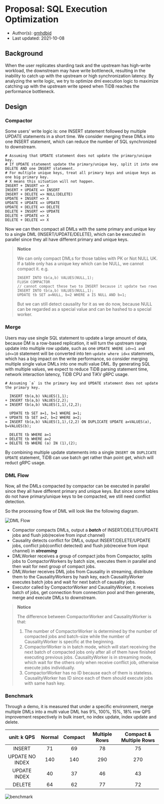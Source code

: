# Proposal: SQL Execution Optimization

- Author(s):    [gmhdbjd](https://github.com/gmhdbjd)
- Last updated: 2021-10-08

## Background

When the user replicates sharding task and the upstream has high-write workload, the downstream may have write bottleneck, resulting in the inability to catch up with the upstream or high synchronization latency. By analyzing the write logic, we try to optimize dml execution logic to maximize catching up with the upstream write speed when TiDB reaches the performance bottleneck.

## Design

### Compactor

Some users' write logic is: one INSERT statement followed by multiple UPDATE statements in a short time. We consider merging these DMLs into one INSERT statement, which can reduce the number of SQL synchronized to downstream.

```
# Assuming that UPDATE statement does not update the primary/unique key.
# If UPDATE statement update the primary/unique key, split it into one DELETE AND one INSERT statement.
# For multiple unique keys, treat all primary keys and unique keys as one big primary key.
# X means this situation will not happen.
INSERT + INSERT => X
INSERT + UPDATE => INSERT
INSERT + DELETE => NULL(DELETE)
UPDATE + INSERT => X
UPDATE + UPDATE => UPDATE
UPDATE + DELETE => DELETE
DELETE + INSERT => UPDATE
DELETE + UPDATE => X
DELETE + DELETE => X
```

Now we can then compact all DMLs with the same primary and unique key to a single DML (INSERT/UPDATE/DELETE), which can be executed in parallel since they all have different primary and unique keys.

> **Notice**
>
> We can only compact DMLs for those tables with PK or Not NULL UK.
> If a table only has a unique key which can be NULL, we cannot compact it.
> e.g.
> ```
> INSERT INTO tb(a,b) VALUES(NULL,1);
> FLUSH COMPACTOR
> // cannot compact these two to INSERT because it update two rows
> INSERT INTO tb(a,b) VALUES(NULL,1);
> UPDATE tb SET a=NULL, b=2 WHERE a IS NULL AND b=1;
> ```
> But we can still detect causality for it as we do now, because NULL can be regarded as a special value and can be hashed to a special worker.
>

### Merge

Users may use single SQL statement to update a large amount of data, because DM is a row-based replication, it will turn the upstream range update into multiple row update, such as one `UPDATE WHERE id>=1 and id<=10` statement will be converted into ten `update where id=x` statemnets, which has a big impact on the write performance, so consider merging multiple single value DMLs into one multi value DML. By generating SQL with multiple values, we expect to reduce TiDB parsing statement time, network interaction latency, TiDB CPU and TiKV gRPC usage.

```
# Assuming `a` is the primary key and UPDATE statement does not update the primary key.

  INSERT tb(a,b) VALUES(1,1); 
+ INSERT tb(a,b) VALUES(2,2);
= INSERT tb(a,b) VALUES(1,1),(2,2);

  UPDATE tb SET a=1, b=1 WHERE a=1;
+ UPDATE tb SET a=2, b=2 WHERE a=2;
= INSERT tb(a,b) VALUES(1,1),(2,2) ON DUPLICATE UPDATE a=VALUES(a), b=VALUES(b);

  DELETE tb WHERE a=1
+ DELETE tb WHERE a=2
= DELETE tb WHERE (a) IN (1),(2);
```

By combining multiple update statements into a single `INSERT ON DUPLICATE UPDATE` statement, TiDB can use batch get rather than point get, which will reduct gRPC usage.

### DML Flow

Now, all the DMLs compacted by compactor can be executed in parallel since they all have different primary and unique keys. But since some tables do not have primary/unique keys to be compacted, we still need conflict detection.

So the processing flow of DML will look like the following diagram.

![DML Flow](../media/flow.png)

- Compactor compacts DMLs, output a ***batch*** of INSERT/DELETE/UPDATE jobs and flush job(receive from input channel)
- Causality detects conflict for DMLs, output INSERT/DELETE/UPDATE jobs, conflict job(conflict detected) and flush job(receive from input channel) in ***streaming***
- DMLWorker receives a group of compact jobs from Compactor, splits jobs to CompactorWorkers by batch size, executes them in parallel and then wait for next group of compact jobs.
- DMLWorker receives DML jobs from Causality in streaming, distribute them to the CausalityWorkers by hash key, each CausalityWorker executes batch jobs and wait for next batch of causality jobs.
- Executor called by CompactorWorker and CausalityWorker, it receives batch of jobs, get connection from connection pool and then generate, merge and execute DMLs to downstream.

> **Notice**
> 
> The difference between CompactorWorker and CausalityWorker is that:
>  1. The number of CompactorWorker is determined by the number of compacted jobs and batch-size while the number of CausalityWorker is specific at the beginning.
>  2. CompactorWorker is in batch mode, which will start receiving the next batch of compacted jobs only after all of them have finished executing previous jobs. CausalityWorker is in streaming mode, which wait for the others only when receive conflict job, otherwise execute jobs individually.
>  3. CompactorWorker has no ID because each of them is stateless. CausalityWorker has ID since each of them should execute jobs with same hash key.
> 

### Benchmark

Through a demo, it is measured that under a specific environment, merge multiple DMLs into a multi value DML has 9%, 100%, 15%, 18% row QPS improvement respectively in bulk insert, no index update, index update and delete.

| unit: k QPS	| Normal | Compact | Multiple Rows | Compact & Multiple Rows |
| :-----------: | :----: | :-----: | :-----------: | :---------------------: |
| INSERT	| 71 | 69 | 78 | 75 |
| UPDATE NO INDEX | 140 | 140 | 290 | 270 |
| UPDATE INDEX	| 40 | 37 | 46 | 43 |
| DELETE	| 64 | 62 | 77 | 72 |

![benchmark](../media/dml-execution-optimization-benchmark.png)
